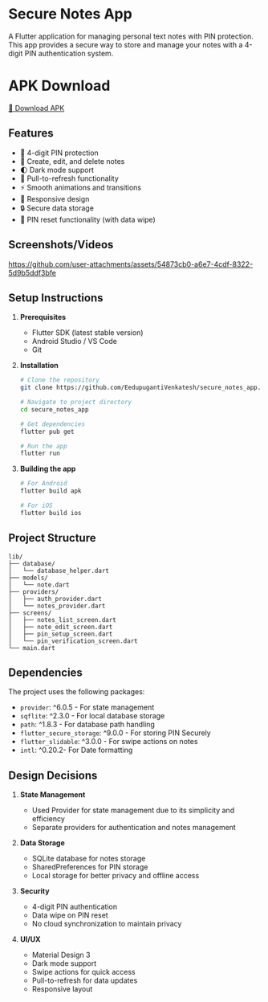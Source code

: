 # Secure Notes App

A Flutter application for managing personal text notes with PIN protection. This app provides a secure way to store and manage your notes with a 4-digit PIN authentication system.

# APK Download

[📱 Download APK](https://github.com/EedupugantiVenkatesh/secure_notes_app/releases/download/secureNotes/app-release.apk)

## Features

- 🔐 4-digit PIN protection
- 📝 Create, edit, and delete notes
- 🌓 Dark mode support
- 🔄 Pull-to-refresh functionality
- ⚡ Smooth animations and transitions
- 📱 Responsive design
- 🔒 Secure data storage
- 🔑 PIN reset functionality (with data wipe)

## Screenshots/Videos

https://github.com/user-attachments/assets/54873cb0-a6e7-4cdf-8322-5d9b5ddf3bfe

## Setup Instructions

1. **Prerequisites**

   - Flutter SDK (latest stable version)
   - Android Studio / VS Code
   - Git

2. **Installation**
   ```bash
   # Clone the repository
   git clone https://github.com/EedupugantiVenkatesh/secure_notes_app.git
   
   # Navigate to project directory
   cd secure_notes_app
   
   # Get dependencies
   flutter pub get
   
   # Run the app
   flutter run
   ```

3. **Building the app**
   ```bash
   # For Android
   flutter build apk
   
   # For iOS
   flutter build ios
   ```

## Project Structure

```
lib/
├── database/
│   └── database_helper.dart
├── models/
│   └── note.dart
├── providers/
│   ├── auth_provider.dart
│   └── notes_provider.dart
├── screens/
│   ├── notes_list_screen.dart
│   ├── note_edit_screen.dart
│   ├── pin_setup_screen.dart
│   └── pin_verification_screen.dart
└── main.dart
```

## Dependencies

The project uses the following packages:

- `provider`: ^6.0.5 - For state management
- `sqflite`: ^2.3.0 - For local database storage
- `path`: ^1.8.3 - For database path handling
- `flutter_secure_storage`: ^9.0.0 - For storing PIN Securely
- `flutter_slidable`: ^3.0.0 - For swipe actions on notes
- `intl`: ^0.20.2- For Date formatting


## Design Decisions

1. **State Management**
   - Used Provider for state management due to its simplicity and efficiency
   - Separate providers for authentication and notes management

2. **Data Storage**
   - SQLite database for notes storage
   - SharedPreferences for PIN storage
   - Local storage for better privacy and offline access

3. **Security**
   - 4-digit PIN authentication
   - Data wipe on PIN reset
   - No cloud synchronization to maintain privacy

4. **UI/UX**
   - Material Design 3
   - Dark mode support
   - Swipe actions for quick access
   - Pull-to-refresh for data updates
   - Responsive layout



